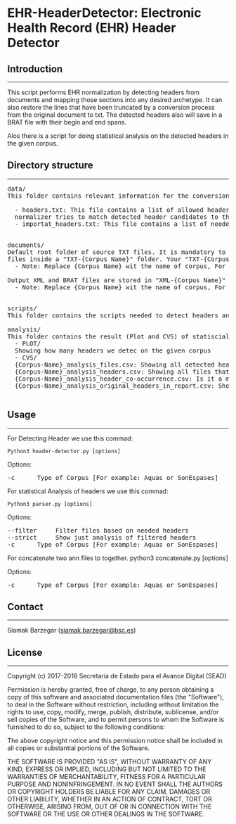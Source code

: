 # EHR-HeaderDetector: Electronic Health Record (EHR) Header Detector     



## Introduction
------------

This script performs EHR normalization by detecting headers from documents and mapping those sections into any desired archetype. It can also restore the lines that have been truncated by a conversion process from the original document to txt.
The detected headers also will save in a BRAT file with their begin and end spans.

Alos there is a script for doing statistical analysis on the detected headers in the given corpus.


## Directory structure
-------------------

<pre>
data/
This folder contains relevant information for the conversion process:

  - headers.txt: This file contains a list of allowed headers for your EHRs. The 
  normalizer tries to match detected header candidates to this list.
  - importat_headers.txt: This file contains a list of needed headers for doing statistical analysis.


documents/
Default root folder of source TXT files. It is mandatory to place all your TXT
files inside a "TXT-{Corpus Name}" folder. Your "TXT-{Corpus Name}" folder can be TXT files from different corpora 
  - Note: Replace {Corpus Name} wit the name of corpus, For Instance "TXT-SonEspases"

Output XML and BRAT files are stored in "XML-{Corpus Name}" and "BRAT-{Corpus Name}" folders.
  - Note: Replace {Corpus Name} wit the name of corpus, For Instance "BRAT-SonEspases"


scripts/
This folder contains the scripts needed to detect headers and calculate statistical analysis

analysis/
This folder contains the result (Plot and CVS) of statiscial analysis based on the detected headers.
  - PLOT/
  Showing how many headers we detec on the given corpus
  - CVS/
  {Corpus-Name}_analysis_files.csv: Showing all detected headers in each text file. 
  {Corpus-Name}_analysis_headers.csv: Showing all files that contain a specefic header. 
  {Corpus-Name}_analysis_header_co-occurrence.csv: Is it a matrix which showing how many times two headers co-occurrened
  {Corpus-Name}_analysis_original_headers_in_report.csv: Showing the original text in the EHR that script detect it as a header (By similarity method) 

</pre> 


## Usage
-----

For Detecting Header we use this commad:

	Python3 header-detector.py [options] 

Options:
<pre>
-c      Type of Corpus [For example: Aquas or SonEspases]
</pre>


For statistical Analysis of headers we use this commad:

	Python3 parser.py [options] 

Options:
<pre>
--filter     Filter files based on needed headers
--strict     Show just analysis of filtered headers
-c      Type of Corpus [For example: Aquas or SonEspases]
</pre>


For concatenate two ann files to together. 
	python3 concatenate.py [options] 

Options:
<pre>
-c      Type of Corpus [For example: Aquas or SonEspases]
</pre>


## Contact
------

Siamak Barzegar (siamak.barzegar@bsc.es)


## License
-------

Copyright (c) 2017-2018 Secretaría de Estado para el Avance Digital (SEAD)

Permission is hereby granted, free of charge, to any person obtaining a copy of this software and associated documentation files (the "Software"), to deal in the Software without restriction, including without limitation the rights to use, copy, modify, merge, publish, distribute, sublicense, and/or sell copies of the Software, and to permit persons to whom the Software is furnished to do so, subject to the following conditions:

The above copyright notice and this permission notice shall be included in all copies or substantial portions of the Software.

THE SOFTWARE IS PROVIDED "AS IS", WITHOUT WARRANTY OF ANY KIND, EXPRESS OR IMPLIED, INCLUDING BUT NOT LIMITED TO THE WARRANTIES OF MERCHANTABILITY, FITNESS FOR A PARTICULAR PURPOSE AND NONINFRINGEMENT. IN NO EVENT SHALL THE AUTHORS OR COPYRIGHT HOLDERS BE LIABLE FOR ANY CLAIM, DAMAGES OR OTHER LIABILITY, WHETHER IN AN ACTION OF CONTRACT, TORT OR OTHERWISE, ARISING FROM, OUT OF OR IN CONNECTION WITH THE SOFTWARE OR THE USE OR OTHER DEALINGS IN THE SOFTWARE.


